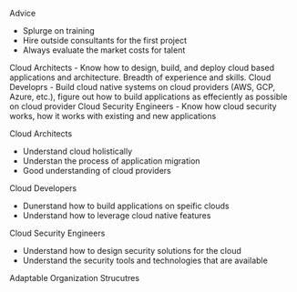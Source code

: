 Advice
- Splurge on training
- Hire outside consultants for the first project
- Always evaluate the market costs for talent

Cloud Architects - Know how to design, build, and deploy cloud based applications and architecture. Breadth of experience and skills.
Cloud Developrs - Build cloud native systems on cloud providers (AWS, GCP, Azure, etc.), figure out how to build applications as effeciently as possible on cloud provider
Cloud Security Engineers - Know how cloud security works, how it works with existing and new applications

Cloud Architects
- Understand cloud holistically
- Understan the process of application migration
- Good understanding of cloud providers

Cloud Developers
- Dunerstand how to build applications on speific clouds
- Understand how to leverage cloud native features

Cloud Security Engineers
- Understand how to design security solutions for the cloud
- Understand the security tools and technologies that are available

Adaptable Organization Strucutres
